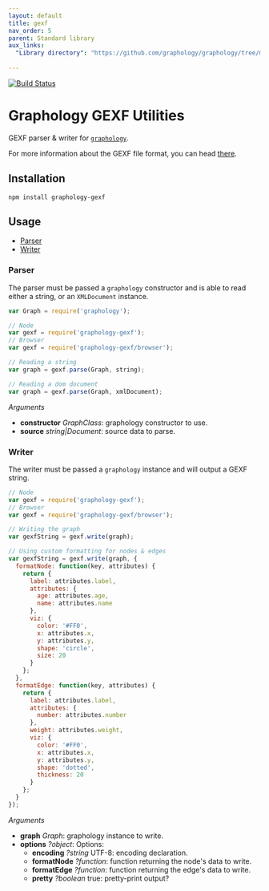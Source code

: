 ```yaml
---
layout: default
title: gexf
nav_order: 5
parent: Standard library
aux_links:
  "Library directory": "https://github.com/graphology/graphology/tree/master/src/gexf"
  
---
```


[![Build Status](/standard-library/gexf/workflows/Tests/badge.svg)](/standard-library/gexf/actions)


# Graphology GEXF Utilities

GEXF parser & writer for [`graphology`](..).

For more information about the GEXF file format, you can head [there](https://gephi.org/gexf/format/).

## Installation

```
npm install graphology-gexf
```

## Usage

* [Parser](#parser)
* [Writer](#writer)

### Parser

The parser must be passed a `graphology` constructor and is able to read either a string, or an `XMLDocument` instance.

```js
var Graph = require('graphology');

// Node
var gexf = require('graphology-gexf');
// Browser
var gexf = require('graphology-gexf/browser');

// Reading a string
var graph = gexf.parse(Graph, string);

// Reading a dom document
var graph = gexf.parse(Graph, xmlDocument);
```

*Arguments*

* **constructor** *GraphClass*: graphology constructor to use.
* **source** *string|Document*: source data to parse.

### Writer

The writer must be passed a `graphology` instance and will output a GEXF string.

```js
// Node
var gexf = require('graphology-gexf');
// Browser
var gexf = require('graphology-gexf/browser');

// Writing the graph
var gexfString = gexf.write(graph);

// Using custom formatting for nodes & edges
var gexfString = gexf.write(graph, {
  formatNode: function(key, attributes) {
    return {
      label: attributes.label,
      attributes: {
        age: attributes.age,
        name: attributes.name
      },
      viz: {
        color: '#FF0',
        x: attributes.x,
        y: attributes.y,
        shape: 'circle',
        size: 20
      }
    };
  },
  formatEdge: function(key, attributes) {
    return {
      label: attributes.label,
      attributes: {
        number: attributes.number
      },
      weight: attributes.weight,
      viz: {
        color: '#FF0',
        x: attributes.x,
        y: attributes.y,
        shape: 'dotted',
        thickness: 20
      }
    };
  }
});
```

*Arguments*

* **graph** *Graph*: graphology instance to write.
* **options** *?object*: Options:
  - **encoding** *?string* <span class="default">UTF-8</span>: encoding declaration.
  - **formatNode** *?function*: function returning the node's data to write.
  - **formatEdge** *?function*: function returning the edge's data to write.
  - **pretty** *?boolean* <span class="default">true</span>: pretty-print output?

